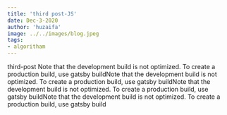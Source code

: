 ```yaml
---
title: 'third post-JS'
date: Dec-3-2020
author: 'huzaifa'
image: ../../images/blog.jpeg
tags:
- algoritham
---
```


third-post
Note that the development build is not optimized.
To create a production build, use gatsby buildNote that the development build is not optimized.
To create a production build, use gatsby buildNote that the development build is not optimized.
To create a production build, use gatsby buildNote that the development build is not optimized.
To create a production build, use gatsby build